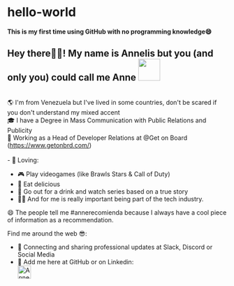 # hello-world 
<b> This is my first time using GitHub with no programming knowledge😄 </b>
<br> <h2> Hey there🙋‍♀️! My name is Annelis but you (and only you) could call me Anne <img src="https://media.giphy.com/media/mGcNjsfWAjY5AEZNw6/giphy.gif" width="50"></br></h2>
<br> 🌎 I'm from Venezuela but I've lived in some countries, don't be scared if you don't understand my mixed accent
<br> 🎓 I have a Degree in Mass Communication with Public Relations and Publicity 
<br> 💼 Working as a Head of Developer Relations at @Get on Board (https://www.getonbrd.com/) </br>
<br> - 🤟 Loving: 
- 🎮 Play videogames (like Brawls Stars & Call of Duty)
- 🍔 Eat delicious
- 🥂 Go out for a drink and watch series based on a true story
- 🧑‍💻 And for me is really important being part of the tech industry. </br>

😄 The people tell me #annerecomienda because I always have a cool piece of information as a recommendation. </br>

Find me around the web 😎:
- 💼 Connecting and sharing professional updates at Slack, Discord or Social Media
- 📌 Add me here at GitHub or on Linkedin: 
<br> <a href="https://www.linkedin.com/in/annelisfuenmayor/"> <img src="https://www.vectorlogo.zone/logos/linkedin/linkedin-icon.svg" alt="Annelis Fuenmayor Linkedin Profile" height="30" width="30"> </a> </br>
